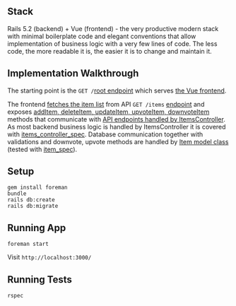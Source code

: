 ## Stack
Rails 5.2 (backend) + Vue (frontend) - the very productive modern stack with minimal boilerplate code and elegant conventions that allow implementation of business logic with a very few lines of code. The less code, the more readable it is, the easier it is to change and maintain it.


## Implementation Walkthrough
The starting point is the `GET /`[root endpoint](https://github.com/piotrkaczmarek/todolist-rails5-vue/blob/master/config/routes.rb#L2) which serves [the Vue frontend](https://github.com/piotrkaczmarek/todolist-rails5-vue/tree/master/app/javascript).

The frontend [fetches the item list](https://github.com/piotrkaczmarek/todolist-rails5-vue/blob/master/app/javascript/components/items.vue) from API `GET /items` [endpoint](https://github.com/piotrkaczmarek/todolist-rails5-vue/blob/master/app/controllers/items_controller.rb#L3) and exposes [addItem, deleteItem, updateItem,  upvoteItem, downvoteItem](https://github.com/piotrkaczmarek/todolist-rails5-vue/blob/master/app/javascript/components/items.vue#L39-L75) methods that communicate with [API endpoints handled by ItemsController](https://github.com/piotrkaczmarek/todolist-rails5-vue/blob/master/app/controllers/items_controller.rb#L6-L46). As most backend business logic is handled by ItemsController it is covered with [items_controller_spec](https://github.com/piotrkaczmarek/todolist-rails5-vue/blob/master/spec/controllers/items_controller_spec.rb).
Database communication together with validations and downvote, upvote methods are handled by [Item model class](https://github.com/piotrkaczmarek/todolist-rails5-vue/blob/master/app/models/item.rb) (tested with [item_spec](https://github.com/piotrkaczmarek/todolist-rails5-vue/blob/master/spec/models/item_spec.rb)).


## Setup
````
gem install foreman
bundle
rails db:create
rails db:migrate
````

## Running App
````
foreman start
````
Visit `http://localhost:3000/`

## Running Tests
````
rspec
````
